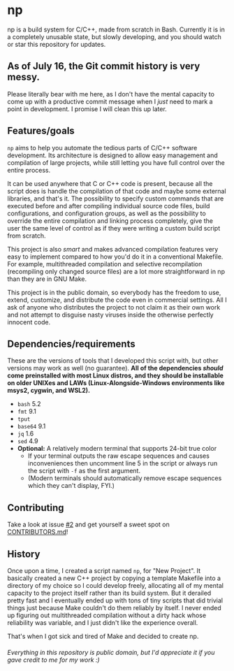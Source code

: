 # np

np is a build system for C/C++, made from scratch in Bash. Currently it is in a completely unusable state, but slowly developing, and you should watch or star this repository for updates.

## As of July 16, the Git commit history is very messy.

Please literally bear with me here, as I don't have the mental capacity to come up with a productive commit message when I *just* need to mark a point in development. I promise I will clean this up later.

## Features/goals

`np` aims to help you automate the tedious parts of C/C++ software development. Its architecture is designed to allow easy management and compilation of large projects, while still letting you have full control over the entire process.

It can be used anywhere that C or C++ code is present, because all the script does is handle the compilation of that code and maybe some external libraries, and that's it. The possibility to specify custom commands that are executed before and after compiling individual source code files, build configurations, and configuration groups, as well as the possibility to override the entire compilation and linking process completely, give the user the same level of control as if they were writing a custom build script from scratch.

This project is also *smart* and makes advanced compilation features very easy to implement compared to how you'd do it in a conventional Makefile. For example, multithreaded compilation and selective recompilation (recompiling only changed source files) are a lot more straightforward in np than they are in GNU Make.

This project is in the public domain, so everybody has the freedom to use, extend, customize, and distribute the code even in commercial settings. All I ask of anyone who distributes the project to not claim it as their own work and not attempt to disguise nasty viruses inside the otherwise perfectly innocent code.

## Dependencies/requirements

These are the versions of tools that I developed this script with, but other versions may work as well (no guarantee). **All of the dependencies *should* come preinstalled with most Linux distros, and they should be installable on older UNIXes and LAWs (Linux-Alongside-Windows environments like msys2, cygwin, and WSL2).**

* `bash` 5.2
* `fmt` 9.1
* `tput`
* `base64` 9.1
* `jq` 1.6
* `sed` 4.9
* **Optional:** A relatively modern terminal that supports 24-bit true color
  - If your terminal outputs the raw escape sequences and causes inconveniences then uncomment line 5 in the script or always run the script with `-f` as the first argument.
  - (Modern terminals should automatically remove escape sequences which they can't display, FYI.)

## Contributing

Take a look at issue [#2](https://github.com/HackerDaGreat57/np/issues/2) and get yourself a sweet spot on [CONTRIBUTORS.md](https://github.com/HackerDaGreat57/np/blob/main/CONTRIBUTORS.md)!

## History

Once upon a time, I created a script named `np`, for "New Project". It basically created a new C++ project by copying a template Makefile into a directory of my choice so I could develop freely, allocating all of my mental capacity to the project itself rather than its build system. But it derailed pretty fast and I eventually ended up with tons of tiny scripts that did trivial things just because Make couldn't do them reliably by itself. I never ended up figuring out multithreaded compilation without a dirty hack whose reliability was variable, and I just didn't like the experience overall.

That's when I got sick and tired of Make and decided to create np.

###### Everything in this repository is public domain, but I'd appreciate it if you gave credit to me for my work :)
